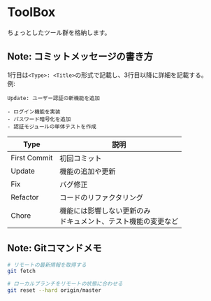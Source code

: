 ToolBox
================================================================================

ちょっとしたツール群を格納します。

Note: コミットメッセージの書き方
--------------------------------------------------------------------------------

1行目は`<Type>: <Title>`の形式で記載し、3行目以降に詳細を記載する。  
例:
```
Update: ユーザー認証の新機能を追加

- ログイン機能を実装
- パスワード暗号化を追加
- 認証モジュールの単体テストを作成
```

| Type         | 説明                                                             |
| ------------ | ---------------------------------------------------------------- |
| First Commit | 初回コミット                                                     |
| Update       | 機能の追加や更新                                                 |
| Fix          | バグ修正                                                         |
| Refactor     | コードのリファクタリング                                         |
| Chore        | 機能には影響しない更新のみ<br>ドキュメント、テスト機能の変更など |


Note: Gitコマンドメモ
--------------------------------------------------------------------------------

```sh
# リモートの最新情報を取得する
git fetch

# ローカルブランチをリモートの状態に合わせる
git reset --hard origin/master
```